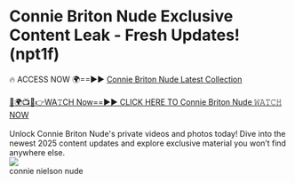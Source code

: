 # Connie Briton Nude Exclusive Content Leak - Fresh Updates! (npt1f)

🔥 ACCESS NOW 🌍==►► <a href="https://tinyurl.com/2mz8nhtm" rel="nofollow">Connie Briton Nude Latest Collection</a>
<br><br>
[🔴🌍📺📱👉WA𝚃CH Now==►► CLICK HERE TO Connie Briton Nude 𝚆𝙰𝚃𝙲𝙷 NOW](https://tinyurl.com/2mz8nhtm)
<br><br>
Unlock Connie Briton Nude's private videos and photos today! Dive into the newest 2025 content updates and explore exclusive material you won’t find anywhere else.
<br>
<a href="https://tinyurl.com/2mz8nhtm" rel="nofollow" data-target="animated-image.originalLink"><img src="https://camo.githubusercontent.com/8a4f000d20f83aca3bf7ec5f350d767afa0574a8a352519fd8cfa583a6f93a33/68747470733a2f2f692e696d6775722e636f6d2f644a486b345a712e676966" data-canonical-src="https://i.imgur.com/dJHk4Zq.gif" style="max-width: 100%; display: inline-block;" data-target="animated-image.originalImage"></a>
<br>
connie nielson nude